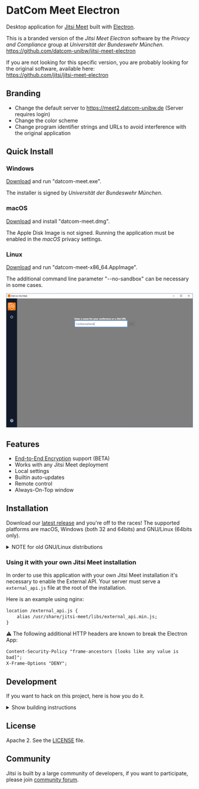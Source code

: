 # DatCom Meet Electron

Desktop application for [Jitsi Meet] built with [Electron].

This is a branded version of the *Jitsi Meet Electron* software by the *Privacy and Compliance* group at *Universität der Bundeswehr München*.  
https://github.com/datcom-unibw/jitsi-meet-electron

If you are not looking for this specific version, you are probably looking for the original software, available here:  
https://github.com/jitsi/jitsi-meet-electron

## Branding

- Change the default server to https://meet2.datcom-unibw.de (Server requires login)
- Change the color scheme
- Change program identifier strings and URLs to avoid interference with the original application

## Quick Install

### Windows

[Download](https://github.com/datcom-unibw/jitsi-meet-electron/releases/latest/download/datcom-meet.exe) and run "datcom-meet.exe".

The installer is signed by *Universität der Bundeswehr München*.

### macOS

[Download](https://github.com/datcom-unibw/jitsi-meet-electron/releases/latest/download/datcom-meet.dmg) and install "datcom-meet.dmg".

The Apple Disk Image is not signed. Running the application must be enabled in the *macOS* privacy settings.

### Linux

[Download](https://github.com/datcom-unibw/jitsi-meet-electron/releases/latest/download/datcom-meet-x86_64.AppImage) and run "datcom-meet-x86_64.AppImage".

The additional command line parameter "--no-sandbox" can be necessary in some cases.

![](screenshot.png)

## Features

- [End-to-End Encryption](https://jitsi.org/blog/e2ee/) support (BETA)
- Works with any Jitsi Meet deployment
- Local settings
- Builtin auto-updates
- Remote control
- Always-On-Top window

## Installation

Download our [latest release] and you're off to the races! The supported platforms
are macOS, Windows (both 32 and 64bits) and GNU/Linux (64bits only).

<details><summary>NOTE for old GNU/Linux distributions</summary>

You might get the following error:

```
FATAL:nss_util.cc(632)] NSS_VersionCheck("3.26") failed. NSS >= 3.26 is required.
Please upgrade to the latest NSS, and if you still get this error, contact your
distribution maintainer.
```

If you do, please install NSS (example for Debian / Ubuntu):

```bash
sudo apt-get install libnss3
```

</details>


### Using it with your own Jitsi Meet installation

In order to use this application with your own Jitsi Meet installation it's
necessary to enable the External API. Your server must serve a `external_api.js`
file at the root of the installation.

Here is an example using nginx:

```
location /external_api.js {
    alias /usr/share/jitsi-meet/libs/external_api.min.js;
}
```

:warning: The following additional HTTP headers are known to break the Electron App:

```
Content-Security-Policy "frame-ancestors [looks like any value is bad]";
X-Frame-Options "DENY";
```

## Development

If you want to hack on this project, here is how you do it.

<details><summary>Show building instructions</summary>


Building the application requires *git*, *node-js* and *python* on all platforms.

Building on Windows additionally requires the C++ component of [*Microsoft Visual Studio*](https://visualstudio.microsoft.com/).
The *Community Edition* is sufficient.

#### Building the production distribution

Clone the git repositoy into a local directory:

```bash
git clone https://github.com/datcom-unibw/jitsi-meet-electron.git
```

Change into the newly created directory:

```bash
cd jitsi-meet-electron
```

Full command line for building the production distribution from scratch:

```bash
npm run clean && npm install jitsi-meet-electron-utils --force && npm install && npm run dist
```

#### Starting in development mode

```bash
npm start
```

The debugger tools are available when running in dev mode and can be activated with keyboard shortcuts as defined here https://github.com/sindresorhus/electron-debug#features.

#### Working with jitsi-meet-electron-utils

[jitsi-meet-electron-utils] is a helper package which implements many features
such as remote control and the always-on-top window. If new features are to be
added / tested, running with a local version of these utils is very handy, here
is how to do that.

By default the jitsi-meet-electron-utils is build from its git repository
sources. The default dependency path in package.json is:

```json
"jitsi-meet-electron-utils": "jitsi/jitsi-meet-electron-utils"
```

To work with local copy you must change the path to:

```json
"jitsi-meet-electron-utils": "file:///Users/name/jitsi-meet-electron-utils-copy",
```

To build the project you must force it to take the sources as `npm update` will
not do it.

```bash
npm install jitsi-meet-electron-utils --force
```

NOTE: Also check the [jitsi-meet-electron-utils README] to see how to configure
your environment.

</details>

## License

Apache 2. See the [LICENSE] file.

## Community

Jitsi is built by a large community of developers, if you want to participate,
please join [community forum].

[Jitsi Meet]: https://github.com/jitsi/jitsi-meet
[Electron]: https://electronjs.org/
[latest release]: https://github.com/datcom-unibw/jitsi-meet-electron/releases/latest
[jitsi-meet-electron-utils]: https://github.com/jitsi/jitsi-meet-electron-utils
[jitsi-meet-electron-utils README]: https://github.com/jitsi/jitsi-meet-electron-utils/blob/master/README.md
[community forum]: https://community.jitsi.org/
[LICENSE]: LICENSE
